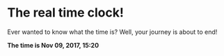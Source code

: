 # The real time clock!

Ever wanted to know what the time is? Well, your journey is about to end!

**The time is Nov 09, 2017, 15:20**
